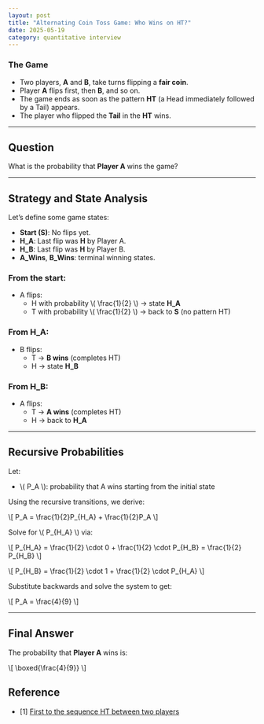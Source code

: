 ```yaml
---
layout: post
title: "Alternating Coin Toss Game: Who Wins on HT?"
date: 2025-05-19
category: quantitative interview
---
```


### The Game

- Two players, **A** and **B**, take turns flipping a **fair coin**.
- Player **A** flips first, then **B**, and so on.
- The game ends as soon as the pattern **HT** (a Head immediately followed by a Tail) appears.
- The player who flipped the **Tail** in the **HT** wins.

---

## Question

What is the probability that **Player A** wins the game?

---

## Strategy and State Analysis

Let’s define some game states:

- **Start (S)**: No flips yet.
- **H_A**: Last flip was **H** by Player A.
- **H_B**: Last flip was **H** by Player B.
- **A_Wins**, **B_Wins**: terminal winning states.

### From the start:

- A flips:
  - H with probability \\( \frac{1}{2} \\) → state **H_A**
  - T with probability \\( \frac{1}{2} \\) → back to **S** (no pattern HT)

### From **H_A**:

- B flips:
  - T → **B wins** (completes HT)
  - H → state **H_B**

### From **H_B**:

- A flips:
  - T → **A wins** (completes HT)
  - H → back to **H_A**

---

## Recursive Probabilities

Let:

- \\( P_A \\): probability that A wins starting from the initial state

Using the recursive transitions, we derive:

\\[
P_A = \frac{1}{2}P_{H_A} + \frac{1}{2}P_A
\\]

Solve for \\( P_{H_A} \\) via:

\\[
P_{H_A} = \frac{1}{2} \cdot 0 + \frac{1}{2} \cdot P_{H_B} = \frac{1}{2} P_{H_B}
\\]

\\[
P_{H_B} = \frac{1}{2} \cdot 1 + \frac{1}{2} \cdot P_{H_A}
\\]

Substitute backwards and solve the system to get:

\\[
P_A = \frac{4}{9}
\\]

---

## Final Answer

The probability that **Player A** wins is:

\\[
\boxed{\frac{4}{9}}
\\]

## Reference

* [1] [First to the sequence HT between two players](https://math.stackexchange.com/questions/1455393/first-to-the-sequence-ht-between-two-players)
